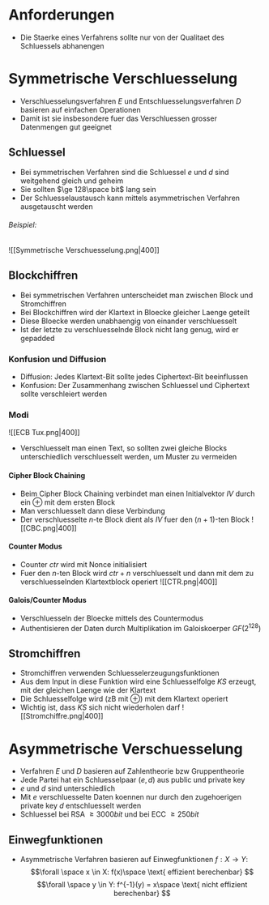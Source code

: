 # Anforderungen 
- Die Staerke eines Verfahrens sollte nur von der Qualitaet des Schluessels abhanengen
# Symmetrische Verschluesselung
- Verschluesselungsverfahren $E$ und Entschluesselungsverfahren $D$ basieren auf einfachen Operationen 
- Damit ist sie insbesondere fuer das Verschluessen grosser Datenmengen gut geeignet
## Schluessel
- Bei symmetrischen Verfahren sind die Schluessel $e$ und $d$ sind weitgehend gleich und geheim
- Sie sollten $\ge 128\space  bit$ lang sein
- Der Schluesselaustausch kann mittels asymmetrischen Verfahren ausgetauscht werden
###### Beispiel:
![[Symmetrische Verschuesselung.png|400]]
## Blockchiffren
- Bei symmetrischen Verfahren unterscheidet man zwischen Block und Stromchiffren
- Bei Blockchiffren wird der Klartext in Bloecke gleicher Laenge geteilt
- Diese Bloecke werden unabhaengig von einander verschluesselt
- Ist der letzte zu verschluesselnde Block nicht lang genug, wird er gepadded
### Konfusion und Diffusion
- Diffusion: Jedes Klartext-Bit sollte jedes Ciphertext-Bit beeinflussen
- Konfusion: Der Zusammenhang zwischen Schluessel und Ciphertext sollte verschleiert werden
### Modi
![[ECB  Tux.png|400]]
- Verschluesselt man einen Text, so sollten zwei gleiche Blocks unterschiedlich verschluesselt werden, um Muster zu vermeiden
#### Cipher Block Chaining
- Beim Cipher Block Chaining verbindet man einen Initialvektor $IV$ durch ein $\oplus$ mit dem ersten Block
- Man verschluesselt dann diese Verbindung
- Der verschluesselte $n$-te Block dient als $IV$ fuer den ($n+1$)-ten Block
![[CBC.png|400]]
#### Counter Modus
- Counter $ctr$ wird mit Nonce initialisiert
- Fuer den $n$-ten Block wird $ctr + n$ verschluesselt und dann mit dem zu verschluesselnden Klartextblock operiert
![[CTR.png|400]]
#### Galois/Counter Modus
- Verschluesseln der Bloecke mittels des Countermodus
- Authentisieren der Daten durch Multiplikation im Galoiskoerper $GF(2^{128})$
## Stromchiffren
- Stromchiffren verwenden Schluesselerzeugungsfunktionen
- Aus dem Input in diese Funktion wird eine Schluesselfolge $KS$ erzeugt, mit der gleichen Laenge wie der Klartext
- Die Schluesselfolge wird (zB mit $\oplus$) mit dem Klartext operiert 
- Wichtig ist, dass $KS$ sich nicht wiederholen darf
![[Stromchiffre.png|400]]
# Asymmetrische Verschuesselung
- Verfahren $E$ und $D$ basieren auf Zahlentheorie bzw Gruppentheorie
- Jede Partei hat ein Schluesselpaar $(e, d)$ aus public und private key 
- $e$ und $d$ sind unterschiedlich
- Mit $e$ verschluesselte Daten koennen nur durch den zugehoerigen private key $d$ entschluesselt werden
- Schluessel bei RSA $\ge 3000bit$ und bei ECC $\ge 250 bit$
## Einwegfunktionen
- Asymmetrische Verfahren basieren auf Einwegfunktionen $f: X \to Y$:
$$\forall \space x \in X: f(x)\space \text{ effizient berechenbar} $$
$$\forall \space y \in Y: f^{-1}(y) = x\space \text{ nicht effizient berechenbar} $$

